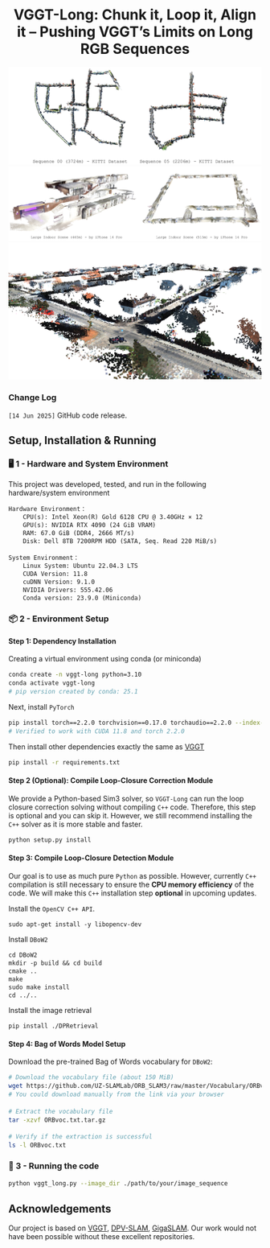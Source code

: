 <p align="center">
<p align="center">
<h1 align="center">VGGT-Long: Chunk it, Loop it, Align it – Pushing VGGT’s Limits on Long RGB Sequences</h1>
</p>

![KITTI](./assets/kitti.png)
![iPhone](./assets/iphone.png)
![KITTI-05](./assets/kitti-05.png)

### **Change Log**

`[14 Jun 2025]` GitHub code release.

##  Setup, Installation & Running

### 🖥️ 1 - Hardware and System Environment 

This project was developed, tested, and run in the following hardware/system environment

```
Hardware Environment：
    CPU(s): Intel Xeon(R) Gold 6128 CPU @ 3.40GHz × 12
    GPU(s): NVIDIA RTX 4090 (24 GiB VRAM)
    RAM: 67.0 GiB (DDR4, 2666 MT/s)
    Disk: Dell 8TB 7200RPM HDD (SATA, Seq. Read 220 MiB/s)

System Environment：
    Linux System: Ubuntu 22.04.3 LTS
    CUDA Version: 11.8
    cuDNN Version: 9.1.0
    NVIDIA Drivers: 555.42.06
    Conda version: 23.9.0 (Miniconda)
```

### 📦 2 - Environment Setup 

#### Step 1: Dependency Installation

Creating a virtual environment using conda (or miniconda)

```bash
conda create -n vggt-long python=3.10
conda activate vggt-long
# pip version created by conda: 25.1
```

Next, install `PyTorch`

```bash
pip install torch==2.2.0 torchvision==0.17.0 torchaudio==2.2.0 --index-url https://download.pytorch.org/whl/cu118
# Verified to work with CUDA 11.8 and torch 2.2.0
```

Then install other dependencies exactly the same as [VGGT](https://github.com/facebookresearch/vggt)

```bash
pip install -r requirements.txt
```

#### Step 2 (Optional): Compile Loop-Closure Correction Module

We provide a Python-based Sim3 solver, so `VGGT-Long` can run the loop closure correction solving without compiling `C++` code. Therefore, this step is optional and you can skip it. However, we still recommend installing the `C++` solver as it is more stable and faster.

```bash
python setup.py install
```



#### Step 3: Compile Loop-Closure Detection Module

Our goal is to use as much pure `Python` as possible. However, currently `C++` compilation is still necessary to ensure the **CPU memory efficiency** of the code. We will make this `C++` installation step **optional** in upcoming updates.

Install the `OpenCV C++ API`.

```
sudo apt-get install -y libopencv-dev
```

Install `DBoW2`

```
cd DBoW2
mkdir -p build && cd build
cmake ..
make
sudo make install
cd ../..
```

Install the image retrieval

```
pip install ./DPRetrieval
```

#### Step 4: Bag of Words Model Setup

Download the pre-trained Bag of Words vocabulary for `DBoW2`:

```bash
# Download the vocabulary file (about 150 MiB)
wget https://github.com/UZ-SLAMLab/ORB_SLAM3/raw/master/Vocabulary/ORBvoc.txt.tar.gz
# You could download manually from the link via your browser

# Extract the vocabulary file
tar -xzvf ORBvoc.txt.tar.gz

# Verify if the extraction is successful
ls -l ORBvoc.txt
```

### 🚀 3 - Running the code 


```bash
python vggt_long.py --image_dir ./path/to/your/image_sequence
```

## Acknowledgements

Our project is based on [VGGT](https://github.com/facebookresearch/vggt), [DPV-SLAM](https://github.com/princeton-vl/DPVO), [GigaSLAM](https://github.com/DengKaiCQ/GigaSLAM). Our work would not have been possible without these excellent repositories.

